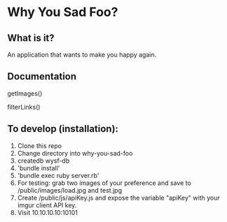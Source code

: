 # Why You Sad Foo?

## What is it?

An application that wants to make you happy again.

## Documentation

getImages()

filterLinks()

## To develop (installation):

1. Clone this repo
2. Change directory into why-you-sad-foo
3. createdb wysf-db
4. 'bundle install'
5. 'bundle exec ruby server.rb'
6. For testing: grab two images of your preference and save to /public/images/load.jpg and test.jpg
7. Create /public/js/apiKey.js and expose the variable "apiKey" with your imgur client API key.
8. Visit 10.10.10.10:10101